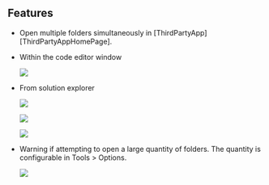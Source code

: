 
## Features

- Open multiple folders simultaneously in [ThirdPartyApp][ThirdPartyAppHomePage].

- Within the code editor window

  ![](ReadMeScreenShot_CodeEditorWindow.png)

- From solution explorer

  ![](ReadMeScreenShot_ContextMenu.png)

  ![](ReadMeScreenShot_FolderNode.png)

  ![](ReadMeScreenShot_ProjNode.png)

- Warning if attempting to open a large quantity of folders. The quantity is configurable in Tools > Options.

  ![](../Generic_ReadMeScreenShot_WarningLargeQuantity.png)
